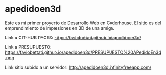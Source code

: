 # apedidoen3d
Este es mi primer proyecto de Desarrollo Web en Coderhouse.
El sitio es del emprendimiento de impresiones en 3D de una amiga.

Link a GIT-HUB PAGES: https://faviobettati.github.io/apedidoen3d/

Link a PRESUPUESTO: https://faviobettati.github.io/apedidoen3d/PRESUPUESTO%20APedidoEn3d.png

Link sitio subido a un servidor: http://apedidoen3d.infinityfreeapp.com/